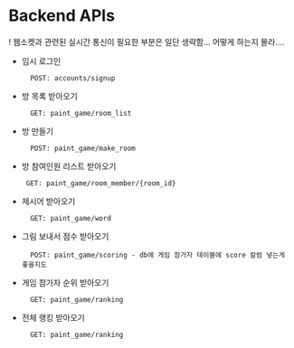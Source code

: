 # Backend APIs

! 웹소켓과 관련된 실시간 통신이 필요한 부분은 일단 생략함... 어떻게 하는지 몰라....

* 임시 로그인

		POST: accounts/signup
* 방 목록 받아오기
		
		GET: paint_game/room_list
* 방 만들기

		POST: paint_game/make_room
*  방 참여인원 리스트 받아오기

		GET: paint_game/room_member/{room_id}
* 제시어 받아오기

		GET: paint_game/word
* 그림 보내서 점수 받아오기

		POST: paint_game/scoring - db에 게임 참가자 테이블에 score 칼럼 넣는게 좋을지도
* 게임 참가자 순위 받아오기

		GET: paint_game/ranking
* 전체 랭킹 받아오기

		GET: paint_game/ranking	 
